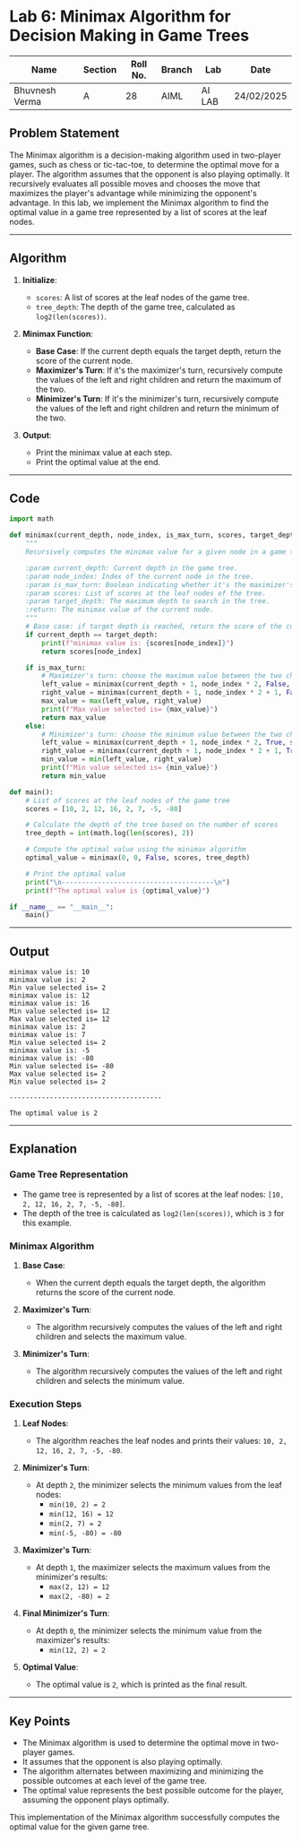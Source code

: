 # Lab 6: Minimax Algorithm for Decision Making in Game Trees

| **Name**       | **Section** | **Roll No.** | **Branch** | **Lab** | **Date**   |
| -------------- | ----------- | ------------ | ---------- | ------- | ---------- |
| Bhuvnesh Verma | A           | 28           | AIML       | AI LAB  | 24/02/2025 |

## Problem Statement

The Minimax algorithm is a decision-making algorithm used in two-player games, such as chess or tic-tac-toe, to determine the optimal move for a player. The algorithm assumes that the opponent is also playing optimally. It recursively evaluates all possible moves and chooses the move that maximizes the player's advantage while minimizing the opponent's advantage. In this lab, we implement the Minimax algorithm to find the optimal value in a game tree represented by a list of scores at the leaf nodes.

---

## Algorithm

1. **Initialize**:

   - `scores`: A list of scores at the leaf nodes of the game tree.
   - `tree_depth`: The depth of the game tree, calculated as `log2(len(scores))`.

2. **Minimax Function**:

   - **Base Case**: If the current depth equals the target depth, return the score of the current node.
   - **Maximizer's Turn**: If it's the maximizer's turn, recursively compute the values of the left and right children and return the maximum of the two.
   - **Minimizer's Turn**: If it's the minimizer's turn, recursively compute the values of the left and right children and return the minimum of the two.

3. **Output**:

   - Print the minimax value at each step.
   - Print the optimal value at the end.

---

## Code

```python
import math

def minimax(current_depth, node_index, is_max_turn, scores, target_depth):
    """
    Recursively computes the minimax value for a given node in a game tree.

    :param current_depth: Current depth in the game tree.
    :param node_index: Index of the current node in the tree.
    :param is_max_turn: Boolean indicating whether it's the maximizer's turn.
    :param scores: List of scores at the leaf nodes of the tree.
    :param target_depth: The maximum depth to search in the tree.
    :return: The minimax value of the current node.
    """
    # Base case: if target depth is reached, return the score of the current node
    if current_depth == target_depth:
        print(f"minimax value is: {scores[node_index]}")
        return scores[node_index]

    if is_max_turn:
        # Maximizer's turn: choose the maximum value between the two children
        left_value = minimax(current_depth + 1, node_index * 2, False, scores, target_depth)
        right_value = minimax(current_depth + 1, node_index * 2 + 1, False, scores, target_depth)
        max_value = max(left_value, right_value)
        print(f"Max value selected is= {max_value}")
        return max_value
    else:
        # Minimizer's turn: choose the minimum value between the two children
        left_value = minimax(current_depth + 1, node_index * 2, True, scores, target_depth)
        right_value = minimax(current_depth + 1, node_index * 2 + 1, True, scores, target_depth)
        min_value = min(left_value, right_value)
        print(f"Min value selected is= {min_value}")
        return min_value

def main():
    # List of scores at the leaf nodes of the game tree
    scores = [10, 2, 12, 16, 2, 7, -5, -80]

    # Calculate the depth of the tree based on the number of scores
    tree_depth = int(math.log(len(scores), 2))

    # Compute the optimal value using the minimax algorithm
    optimal_value = minimax(0, 0, False, scores, tree_depth)

    # Print the optimal value
    print("\n--------------------------------------\n")
    print(f"The optimal value is {optimal_value}")

if __name__ == "__main__":
    main()
```

---

## Output

```
minimax value is: 10
minimax value is: 2
Min value selected is= 2
minimax value is: 12
minimax value is: 16
Min value selected is= 12
Max value selected is= 12
minimax value is: 2
minimax value is: 7
Min value selected is= 2
minimax value is: -5
minimax value is: -80
Min value selected is= -80
Max value selected is= 2
Min value selected is= 2

--------------------------------------

The optimal value is 2
```

---

## Explanation

### Game Tree Representation

- The game tree is represented by a list of scores at the leaf nodes: `[10, 2, 12, 16, 2, 7, -5, -80]`.
- The depth of the tree is calculated as `log2(len(scores))`, which is `3` for this example.

### Minimax Algorithm

1. **Base Case**:

   - When the current depth equals the target depth, the algorithm returns the score of the current node.

2. **Maximizer's Turn**:

   - The algorithm recursively computes the values of the left and right children and selects the maximum value.

3. **Minimizer's Turn**:
   - The algorithm recursively computes the values of the left and right children and selects the minimum value.

### Execution Steps

1. **Leaf Nodes**:

   - The algorithm reaches the leaf nodes and prints their values: `10, 2, 12, 16, 2, 7, -5, -80`.

2. **Minimizer's Turn**:

   - At depth `2`, the minimizer selects the minimum values from the leaf nodes:
     - `min(10, 2) = 2`
     - `min(12, 16) = 12`
     - `min(2, 7) = 2`
     - `min(-5, -80) = -80`

3. **Maximizer's Turn**:

   - At depth `1`, the maximizer selects the maximum values from the minimizer's results:
     - `max(2, 12) = 12`
     - `max(2, -80) = 2`

4. **Final Minimizer's Turn**:

   - At depth `0`, the minimizer selects the minimum value from the maximizer's results:
     - `min(12, 2) = 2`

5. **Optimal Value**:
   - The optimal value is `2`, which is printed as the final result.

---

## Key Points

- The Minimax algorithm is used to determine the optimal move in two-player games.
- It assumes that the opponent is also playing optimally.
- The algorithm alternates between maximizing and minimizing the possible outcomes at each level of the game tree.
- The optimal value represents the best possible outcome for the player, assuming the opponent plays optimally.

This implementation of the Minimax algorithm successfully computes the optimal value for the given game tree.
